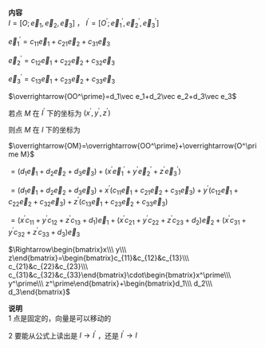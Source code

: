 **内容**  
$I=[O;\vec e_1,\vec e_2,\vec e_3]$ ， $I^\prime=[O^\prime;\vec e_1^\prime,\vec e_2^\prime,\vec e_3^\prime]$  
  
$\vec e_1^\prime=c_{11}\vec e_1+c_{21}\vec e_2+c_{31}\vec e_3$  
  
$\vec e_2^\prime=c_{12}\vec e_1+c_{22}\vec e_2+c_{32}\vec e_3$  
  
$\vec e_3^\prime=c_{13}\vec e_1+c_{23}\vec e_2+c_{33}\vec e_3$  
  
$\overrightarrow{OO^\prime}=d_1\vec e_1+d_2\vec e_2+d_3\vec e_3$  
  
若点 $M$ 在 $I^\prime$ 下的坐标为 $(x^\prime,y^\prime,z^\prime)$  
  
则点 $M$ 在 $I$ 下的坐标为  
  
$\overrightarrow{OM}=\overrightarrow{OO^\prime}+\overrightarrow{O^\prime M}$  
  
$=(d_1\vec e_1+d_2\vec e_2+d_3\vec e_3)+(x^\prime\vec e_1^\prime+y^\prime\vec e_2^\prime+z^\prime\vec e_3^\prime)$  
  
$=(d_1\vec e_1+d_2\vec e_2+d_3\vec e_3)+x^\prime(c_{11}\vec e_1+c_{21}\vec e_2+c_{31}\vec e_3)+y^\prime(c_{12}\vec e_1+c_{22}\vec e_2+c_{32}\vec e_3)+z^\prime(c_{13}\vec e_1+c_{23}\vec e_2+c_{33}\vec e_3)$  
  
$=(x^\prime c_{11}+y^\prime c_{12}+z^\prime c_{13}+d_1)\vec e_1+(x^\prime c_{21}+y^\prime c_{22}+z^\prime c_{23}+d_2)\vec e_2+(x^\prime c_{31}+y^\prime c_{32}+z^\prime c_{33}+d_3)\vec e_3$  
  
$\Rightarrow\begin{bmatrix}x\\\ y\\\ z\end{bmatrix}=\begin{bmatrix}c_{11}&c_{12}&c_{13}\\\ c_{21}&c_{22}&c_{23}\\\ c_{31}&c_{32}&c_{33}\end{bmatrix}\cdot\begin{bmatrix}x^\prime\\\ y^\prime\\\ z^\prime\end{bmatrix}+\begin{bmatrix}d_1\\\ d_2\\\ d_3\end{bmatrix}$  
  
**说明**  
1 点是固定的，向量是可以移动的  
  
2 要能从公式上读出是 $I\to I^\prime$ ，还是 $I^\prime\to I$  
